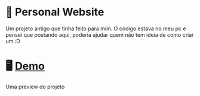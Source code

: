 # 👱 Personal Website
Um projeto antigo que tinha feito para mim. O código estava no meu pc e pensei que postando aqui, poderia ajudar quem não tem ideia de como criar um :D

# 🖥️ <a href="https://prnt.sc/1qge8at">Demo</a>
Uma preview do projeto
